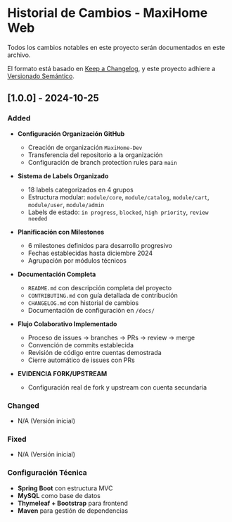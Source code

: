 

# Historial de Cambios - MaxiHome Web

Todos los cambios notables en este proyecto serán documentados en este archivo.

El formato está basado en [Keep a Changelog](https://keepachangelog.com/es-ES/1.0.0/),
y este proyecto adhiere a [Versionado Semántico](https://semver.org/spec/v2.0.0.html).

## [1.0.0] - 2024-10-25
### Added
- **Configuración Organización GitHub**
  - Creación de organización `MaxiHome-Dev`
  - Transferencia del repositorio a la organización
  - Configuración de branch protection rules para `main`

- **Sistema de Labels Organizado**
  - 18 labels categorizados en 4 grupos
  - Estructura modular: `module/core`, `module/catalog`, `module/cart`, `module/user`, `module/admin`
  - Labels de estado: `in progress`, `blocked`, `high priority`, `review needed`

- **Planificación con Milestones**
  - 6 milestones definidos para desarrollo progresivo
  - Fechas establecidas hasta diciembre 2024
  - Agrupación por módulos técnicos

- **Documentación Completa**
  - `README.md` con descripción completa del proyecto
  - `CONTRIBUTING.md` con guía detallada de contribución
  - `CHANGELOG.md` con historial de cambios
  - Documentación de configuración en `/docs/`

- **Flujo Colaborativo Implementado**
  - Proceso de issues → branches → PRs → review → merge
  - Convención de commits establecida
  - Revisión de código entre cuentas demostrada
  - Cierre automático de issues con PRs
- **EVIDENCIA FORK/UPSTREAM** 
  - Configuración real de fork y upstream con cuenta secundaria
### Changed
- N/A (Versión inicial)

### Fixed
- N/A (Versión inicial)

### Configuración Técnica
- **Spring Boot** con estructura MVC
- **MySQL** como base de datos
- **Thymeleaf + Bootstrap** para frontend
- **Maven** para gestión de dependencias

